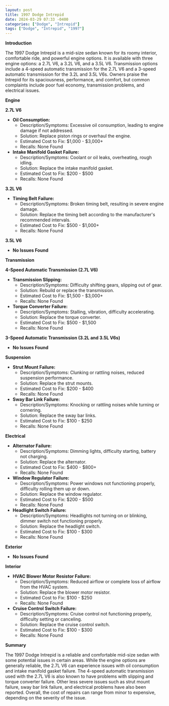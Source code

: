 ```yaml
---
layout: post
title: 1997 Dodge Intrepid
date: 2024-03-29 07:33 -0400
categories: ["Dodge", "Intrepid"]
tags: ["Dodge", "Intrepid", "1997"]
---
```

**Introduction**

The 1997 Dodge Intrepid is a mid-size sedan known for its roomy interior, comfortable ride, and powerful engine options. It is available with three engine options: a 2.7L V6, a 3.2L V6, and a 3.5L V6. Transmission options include a 4-speed automatic transmission for the 2.7L V6 and a 3-speed automatic transmission for the 3.2L and 3.5L V6s. Owners praise the Intrepid for its spaciousness, performance, and comfort, but common complaints include poor fuel economy, transmission problems, and electrical issues.

**Engine**

**2.7L V6**

* **Oil Consumption:**
    * Description/Symptoms: Excessive oil consumption, leading to engine damage if not addressed.
    * Solution: Replace piston rings or overhaul the engine.
    * Estimated Cost to Fix: $1,000 - $3,000+
    * Recalls: None Found
* **Intake Manifold Gasket Failure:**
    * Description/Symptoms: Coolant or oil leaks, overheating, rough idling.
    * Solution: Replace the intake manifold gasket.
    * Estimated Cost to Fix: $200 - $500
    * Recalls: None Found

**3.2L V6**

* **Timing Belt Failure:**
    * Description/Symptoms: Broken timing belt, resulting in severe engine damage.
    * Solution: Replace the timing belt according to the manufacturer's recommended intervals.
    * Estimated Cost to Fix: $500 - $1,000+
    * Recalls: None Found

**3.5L V6**

* **No Issues Found**

**Transmission**

**4-Speed Automatic Transmission (2.7L V6)**

* **Transmission Slipping:**
    * Description/Symptoms: Difficulty shifting gears, slipping out of gear.
    * Solution: Rebuild or replace the transmission.
    * Estimated Cost to Fix: $1,500 - $3,000+
    * Recalls: None Found
* **Torque Converter Failure:**
    * Description/Symptoms: Stalling, vibration, difficulty accelerating.
    * Solution: Replace the torque converter.
    * Estimated Cost to Fix: $500 - $1,500
    * Recalls: None Found

**3-Speed Automatic Transmission (3.2L and 3.5L V6s)**

* **No Issues Found**

**Suspension**

* **Strut Mount Failure:**
    * Description/Symptoms: Clunking or rattling noises, reduced suspension performance.
    * Solution: Replace the strut mounts.
    * Estimated Cost to Fix: $200 - $400
    * Recalls: None Found
* **Sway Bar Link Failure:**
    * Description/Symptoms: Knocking or rattling noises while turning or cornering.
    * Solution: Replace the sway bar links.
    * Estimated Cost to Fix: $100 - $250
    * Recalls: None Found

**Electrical**

* **Alternator Failure:**
    * Description/Symptoms: Dimming lights, difficulty starting, battery not charging.
    * Solution: Replace the alternator.
    * Estimated Cost to Fix: $400 - $800+
    * Recalls: None Found
* **Window Regulator Failure:**
    * Description/Symptoms: Power windows not functioning properly, difficulty rolling them up or down.
    * Solution: Replace the window regulator.
    * Estimated Cost to Fix: $200 - $500
    * Recalls: None Found
* **Headlight Switch Failure:**
    * Description/Symptoms: Headlights not turning on or blinking, dimmer switch not functioning properly.
    * Solution: Replace the headlight switch.
    * Estimated Cost to Fix: $100 - $300
    * Recalls: None Found

**Exterior**

* **No Issues Found**

**Interior**

* **HVAC Blower Motor Resistor Failure:**
    * Description/Symptoms: Reduced airflow or complete loss of airflow from the HVAC system.
    * Solution: Replace the blower motor resistor.
    * Estimated Cost to Fix: $100 - $250
    * Recalls: None Found
* **Cruise Control Switch Failure:**
    * Description/Symptoms: Cruise control not functioning properly, difficulty setting or canceling.
    * Solution: Replace the cruise control switch.
    * Estimated Cost to Fix: $100 - $300
    * Recalls: None Found

**Summary**

The 1997 Dodge Intrepid is a reliable and comfortable mid-size sedan with some potential issues in certain areas. While the engine options are generally reliable, the 2.7L V6 can experience issues with oil consumption and intake manifold gasket failure. The 4-speed automatic transmission used with the 2.7L V6 is also known to have problems with slipping and torque converter failure. Other less severe issues such as strut mount failure, sway bar link failure, and electrical problems have also been reported. Overall, the cost of repairs can range from minor to expensive, depending on the severity of the issue.
